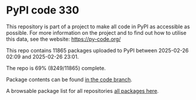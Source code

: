 # PyPI code 330

This repository is part of a project to make all code in PyPI as accessible as possible. For more information 
on the project and to find out how to utilise this data, see the website: https://py-code.org/

This repo contains 11865 packages uploaded to PyPI between 
2025-02-26 02:09 and 2025-02-26 23:01.

The repo is 69% (8249/11865) complete.

Package contents can be found [in the code branch](https://github.com/pypi-data/pypi-mirror-330/tree/code/packages).

A browsable package list for all repositories [all packages here](https://py-code.org/repositories/pypi-mirror-330).


